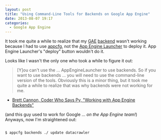 ```yaml
---
layout: post
title: "Using Command-Line Tools for Backends on Google App Engine"
date: 2013-08-07 19:17
categories:
  - Google App Engine
---
```


It took me quite a while to realize that my [GAE](https://cloud.google.com/products/app-engine) [backend](https://developers.google.com/appengine/docs/python/backends/) wasn't working because I had to use [appcfg](https://developers.google.com/appengine/docs/python/gettingstartedpython27/uploading), not the [App Engine Launcher](https://developers.google.com/appengine/downloads) to deploy it. App Engine Launcher's "deploy" button wouldn't do it.

<!-- more -->

Looks like I wasn't the only one who took a while to figure it out:

> [Y]ou can't use the ... AppEngineLauncher to use backends. So if you want to use backends ... you will need to use the command-line version of the tools. Obviously this is a minor thing, but it took me quite a while to realize that was why backends were not working for me.


- [Brett Cannon, Coder Who Says Py, "Working with App Engine Backends"](http://sayspy.blogspot.com/2012/01/working-with-app-engine-backends.html)

(and this guy used to work for Google ... _on the App Engine team!_) Anyways, now I'm straightened out:

```

$ appcfg backends ./ update datacrawler

```
